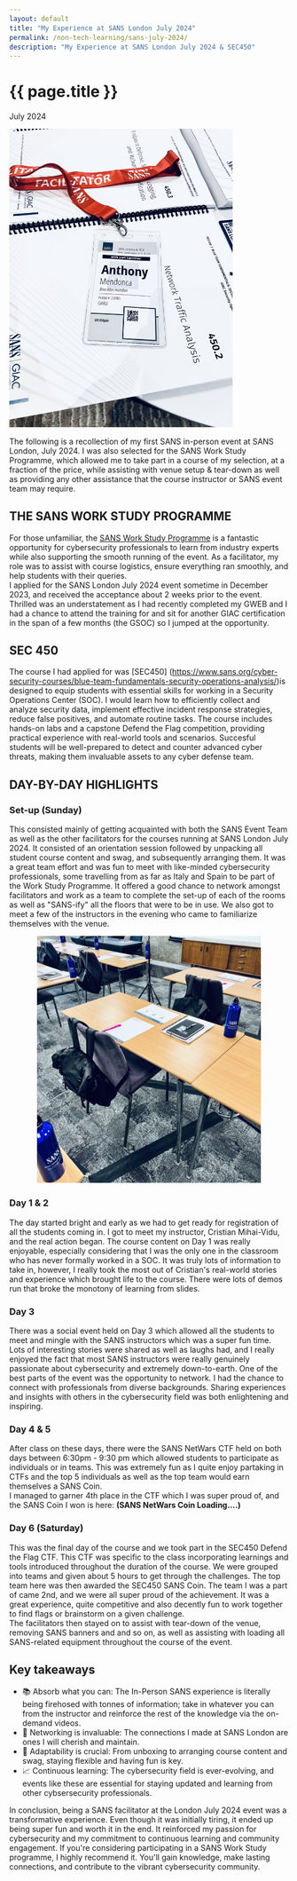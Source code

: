 ```yaml
---
layout: default
title: "My Experience at SANS London July 2024"
permalink: /non-tech-learning/sans-july-2024/
description: "My Experience at SANS London July 2024 & SEC450"
---
```


<h1>{{ page.title }}</h1>
<p class="subtitle">July 2024</p>
<img class="center" src="/images/sans-badge.jpg" style="max-width: 80%; height: auto;" alt="SANS badge" title="SANS badge" />

The following is a recollection of my first SANS in-person event at SANS London, July 2024. I was also selected for the SANS Work Study Programme, which allowed me to take part in a course of my selection, at a fraction of the price, while assisting with venue setup & tear-down as well as providing any other assistance that the course instructor or SANS event team may require.

## THE SANS WORK STUDY PROGRAMME

For those unfamiliar, the [SANS Work Study Programme](https://www.sans.org/work-study-program/) is a fantastic opportunity for cybersecurity professionals to learn from industry experts while also supporting the smooth running of the event. As a facilitator, my role was to assist with course logistics, ensure everything ran smoothly, and help students with their queries.  
I applied for the SANS London July 2024 event sometime in December 2023, and received the acceptance about 2 weeks prior to the event. Thrilled was an understatement as I had recently completed my GWEB and I had a chance to attend the training for and sit for another GIAC certification in the span of a few months (the GSOC) so I jumped at the opportunity.  

## SEC 450
The course I had applied for was [SEC450] (https://www.sans.org/cyber-security-courses/blue-team-fundamentals-security-operations-analysis/)is designed to equip students with essential skills for working in a Security Operations Center (SOC). I would learn how to efficiently collect and analyze security data, implement effective incident response strategies, reduce false positives, and automate routine tasks. The course includes hands-on labs and a capstone Defend the Flag competition, providing practical experience with real-world tools and scenarios. Succesful students will be well-prepared to detect and counter advanced cyber threats, making them invaluable assets to any cyber defense team.

## DAY-BY-DAY HIGHLIGHTS
### Set-up (Sunday)
This consisted mainly of getting acquainted with both the SANS Event Team as well as the other facilitators for the courses running at SANS London July 2024. It consisted of an orientation session followed by unpacking all student course content and swag, and subsequently arranging them. It was a great team effort and was fun to meet with like-minded cybersecurity professionals, some travelling from as far as Italy and Spain to be part of the Work Study Programme. It offered a good chance to network amongst facilitators and work as a team to complete the set-up of each of the rooms as well as "SANS-ify" all the floors that were to be in use. We also got to meet a few of the instructors in the evening who came to familiarize themselves with the venue.  
<div style="text-align: center;">
    <img src="/images/sans-setup.jpg" alt="setup" style="max-width: 80%; height: auto;" title="setup">
</div>

### Day 1 & 2
The day started bright and early as we had to get ready for registration of all the students coming in. I got to meet my instructor, Cristian Mihai-Vidu, and the real action began. The course content on Day 1 was really enjoyable, especially considering that I was the only one in the classroom who has never formally worked in a SOC. It was truly lots of information to take in, however, I really took the most out of Cristian's real-world stories and experience which brought life to the course. There were lots of demos run that broke the monotony of learning from slides.  

### Day 3
There was a social event held on Day 3 which allowed all the students to meet and mingle with the SANS instructors which was a super fun time. Lots of interesting stories were shared as well as laughs had, and I really enjoyed the fact that most SANS instructors were really genuinely passionate about cybersecurity and extremely down-to-earth. One of the best parts of the event was the opportunity to network. I had the chance to connect with professionals from diverse backgrounds. Sharing experiences and insights with others in the cybersecurity field was both enlightening and inspiring.  

### Day 4 & 5
After class on these days, there were the SANS NetWars CTF held on both days between 6:30pm - 9:30 pm which allowed students to participate as individuals or in teams. This was extremely fun as I quite enjoy partaking in CTFs and the top 5 individuals as well as the top team would earn themselves a SANS Coin.  
I managed to garner 4th place in the CTF which I was super proud of, and the SANS Coin I won is here:  **(SANS NetWars Coin Loading....)**  

### Day 6 (Saturday)
This was the final day of the course and we took part in the SEC450 Defend the Flag CTF. This CTF was specific to the class incorporating learnings and tools introduced throughout the duration of the course. We were grouped into teams and given about 5 hours to get through the challenges. The top team here was then awarded the SEC450 SANS Coin. The team I was a part of came 2nd, and we were all super proud of the achievement. It was a great experience, quite competitive and also decently fun to work together to find flags or brainstorm on a given challenge.  
The facilitators then stayed on to assist with tear-down of the venue, removing SANS banners and and so on, as well as assisting with loading all SANS-related equipment throughout the course of the event.  

## Key takeaways
- 📚 Absorb what you can: The In-Person SANS experience is literally being firehosed with tonnes of information; take in whatever you can from the instructor and reinforce the rest of the knowledge via the on-demand videos.
- 🤝 Networking is invaluable: The connections I made at SANS London are ones I will cherish and maintain.  
- 🔄 Adaptability is crucial: From unboxing to arranging course content and swag, staying flexible and having fun is key.  
- 📈 Continuous learning: The cybersecurity field is ever-evolving, and events like these are essential for staying updated and learning from other cybsersecurity professionals.  

In conclusion, being a SANS facilitator at the London July 2024 event was a transformative experience. Even though it was initially tiring, it ended up being super fun and worth it in the end. It reinforced my passion for cybersecurity and my commitment to continuous learning and community engagement. If you're considering participating in a SANS Work Study programme, I highly recommend it. You'll gain knowledge, make lasting connections, and contribute to the vibrant cybersecurity community.